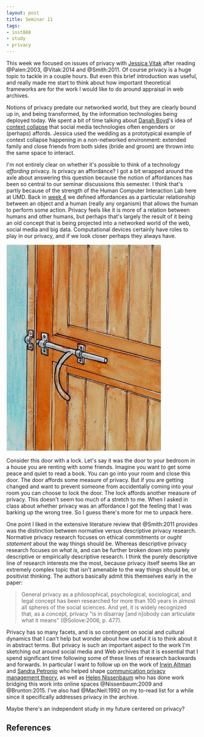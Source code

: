 ```yaml
---
layout: post
title: Seminar 11
tags:
- inst888
- study
- privacy
---
```


This week we focused on issues of privacy with [Jessica Vitak] after reading @Palen:2003, @Vitak:2014 and @Smith:2011. Of course privacy is a huge topic to tackle in a couple hours. But even this brief introduction was useful, and really made me start to think about how important theoretical frameworks are for the work I would like to do around appraisal in web archives.

Notions of privacy predate our networked world, but they are clearly bound up in, and being transformed, by the information technologies being deployed today. We spent a bit of time talking about [Danah Boyd]'s idea of [context collapse] that social media technologies often engenders or (perhaps) affords. Jessica used the wedding as a prototypical example of context collapse happening in a non-networked environment: extended family and close friends from both sides (bride and groom) are thrown into the same space to interact.

I'm not entirely clear on whether it's possible to think of a technology *affording* privacy. Is privacy an affordance? I got a bit wrapped around the axle about answering this question because the notion of affordances has been so central to our seminar discussions this semester. I think that's partly because of the strength of the Human Computer Interaction Lab here at UMD. Back in [week 4] we defined affordances as a particular relationship between an object and a human (really any organism) that allows the human to perform some action. Privacy feels like it is more of a relation between humans and other humans, but perhaps that's largely the result of it being an old concept that is being projected into a networked world of the web, social media and big data. Computational devices certainly have roles to play in our privacy, and if we look closer perhaps they always have. 

<a href="https://commons.wikimedia.org/wiki/File:Door_lock_which_is_easier_to_grip_(Tanzania)_(5601465732).jpg"><img class="img-responsive center-block" src="/images/door.jpg"></a>

Consider this door with a lock. Let's say it was the door to your bedroom in a house you are renting with some friends. Imagine you want to get some peace and quiet to read a book. You can go into your room and close this door. The door affords some measure of privacy. But if you are getting changed and want to prevent someone from accidentally coming into your room you can choose to lock the door. The lock affords another measure of privacy. This doesn't seem too much of a stretch to me. When I asked in class about whether privacy was an affordance I got the feeling that I was barking up the wrong tree. So I guess there's more for me to unpack here.

One point I liked in the extensive literature review that @Smith:2011 provides was the distinction between normative versus descriptive privacy research. Normative privacy research focuses on ethical commitments or *ought statement* about the way things should be. Whereas descriptive privacy research focuses on *what is*, and can be further broken down into purely descriptive or empirically descriptive research. I think the purely descriptive line of research interests me the most, because privacy itself seems like an extremely complex topic that isn't amenable to the way things should be, or positivist thinking. The authors basically admit this themselves early in the paper:

> General privacy as a philosophical, psychological, sociological, and legal concept has been researched for more than 100 years in almost all spheres of the social sciences. And yet, it is widely recognized that, as a concept, privacy "is in disarray [and n]obody can articulate what it means" (@Solove:2006, p. 477).

Privacy has so many facets, and is so contingent on social and cultural dynamics that I can't help but wonder about how useful it is to think about it in abstract terms. But privacy is such an important aspect to the work I'm sketching out around social media and Web archives that it is essential that I spend significant time following some of these lines of research backwards and forwards. In particular I want to follow up on the work of [Irwin Altman] and [Sandra Petronio] who helped shape [communication privacy management theory], as well as [Helen Nissenbaum] who has done work bridging this work into online spaces @Nissenbaum:2009 and @Brunton:2015. I've also had @MacNeil:1992 on my to-read list for a while since it specifically addresses privacy in the archive.

Maybe there's an independent study in my future centered on privacy?

## References

[Jessica Vitak]: http://ischool.umd.edu/faculty-staff/jessica-vitak
[context collapse]: http://www.zephoria.org/thoughts/archives/2013/12/08/coining-context-collapse.html
[week 4]: http://inkdroid.org/2015/09/30/seminar-04/
[Danah Boyd]: https://twitter.com/zephoria
[Sandra Petronio]: https://iupui.academia.edu/SandraPetronio
[communication privacy management theory]: https://en.wikipedia.org/wiki/Communication_privacy_management_theory
[Irwin Altman]: https://en.wikipedia.org/wiki/Irwin_Altman
[Helen Nissenbaum]: https://en.wikipedia.org/wiki/Helen_Nissenbaum
[Privacy in Context]: http://www.sup.org/books/title/?id=8862
[Obfuscation: A User's Guide for Privacy and Protest]: https://mitpress.mit.edu/books/obfuscation
[Without Consent: The Ethics of Disclosing Personal Information in Public Archives]: http://saa.archivists.org/store/without-consent-the-ethics-of-disclosing-personal-information-in-public-archive/183/
[Heather MacNeil]: http://current.ischool.utoronto.ca/faculty/heather-macneil

